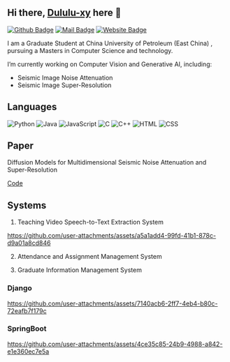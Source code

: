 ## Hi there, [Dululu-xy](https://github.com/Dululu-xy) here 👋
[![Github Badge](https://img.shields.io/badge/-@Dululu-181717?style=flat&logo=GitHub&logoColor=white)](https://github.com/Dululu-xy)
[![Mail Badge](https://img.shields.io/badge/-dululuyaxy@gmail.com-c14438?style=flat&logo=Gmail&logoColor=white)](mailto:dululuyaxy@gmail.com "Connect via Email")
[![Website Badge](https://img.shields.io/badge/-dululu.github.io-5a5a5a?style=flat&logo=vercel&logoColor=white)](https://github.com/Dululu-xy)

I am a Graduate Student at China University of Petroleum (East China) , pursuing a Masters in Computer Science and technology.

I’m currently working on Computer Vision and Generative AI, including: 
- Seismic Image Noise Attenuation
- Seismic Image Super-Resolution

## Languages

![Python](https://img.shields.io/badge/-Python-4B8BBE?&logo=Python&logoColor=fff)
![Java](https://img.shields.io/badge/-Java-888?&logo=Java&logoColor=fff)
![JavaScript](https://img.shields.io/badge/-JavaScript-00599C?&logo=JavaScript%2b%2b)
![C](https://img.shields.io/badge/-C-888?&logo=C&logoColor=fff)
![C++](https://img.shields.io/badge/-C++-00599C?&logo=c%2b%2b)
![HTML](https://img.shields.io/badge/-HTML-00599C?&logo=html)
![CSS](https://img.shields.io/badge/-CSS-00599C?&logo=css)

## Paper
Diffusion Models for Multidimensional Seismic Noise Attenuation and Super-Resolution

[Code](https://github.com/Dululu-xy/MD-Diffusion)

## Systems
1. Teaching Video Speech-to-Text Extraction System

https://github.com/user-attachments/assets/a5a1add4-99fd-41b1-878c-d9a01a8cd846

2. Attendance and Assignment Management System

3. Graduate Information Management System

### Django

https://github.com/user-attachments/assets/7140acb6-2ff7-4eb4-b80c-72eafb7f179c

### SpringBoot

https://github.com/user-attachments/assets/4ce35c85-24b9-4988-a842-e1e360ec7e5a
